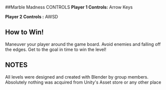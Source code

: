 ##Marble Madness CONTROLS
**Player 1 Controls:** Arrow Keys

**Player 2 Controls :** AWSD

## How to Win!
Maneuver your player around the game board. Avoid enemies and falling off the edges. Get to the goal in time to win the level! 													  

## NOTES
All levels were designed and created with Blender by group members. Absolutely nothing was acquired from Unity's Asset store or any other place